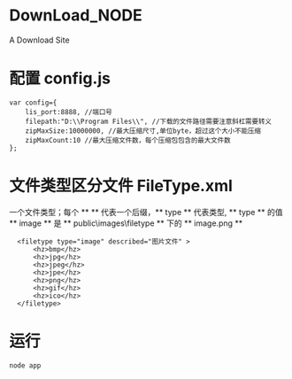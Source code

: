# DownLoad_NODE
A Download Site

# 配置 config.js
```
var config={
	lis_port:8888, //端口号
	filepath:"D:\\Program Files\\", //下载的文件路径需要注意斜杠需要转义
	zipMaxSize:10000000, //最大压缩尺寸,单位byte，超过这个大小不能压缩
	zipMaxCount:10 //最大压缩文件数，每个压缩包包含的最大文件数
};
```
# 文件类型区分文件 FileType.xml
一个文件类型；每个 ** <hz> ** 代表一个后缀，** type ** 代表类型, ** type ** 的值 ** image ** 是 ** public\images\filetype ** 下的 ** image.png ** 
```
  <filetype type="image" described="图片文件" >
      <hz>bmp</hz>
      <hz>jpg</hz>
      <hz>jpeg</hz>
      <hz>jpe</hz>
      <hz>png</hz>
      <hz>gif</hz>
      <hz>ico</hz>
  </filetype>
```
# 运行
```
node app
```
